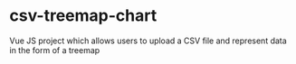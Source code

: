 # csv-treemap-chart
Vue JS project which allows users to upload a CSV file and represent data in the form of a treemap
